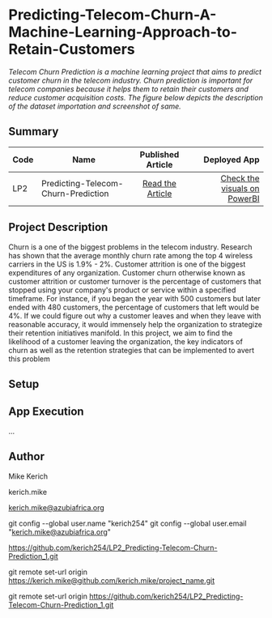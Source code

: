 # Predicting-Telecom-Churn-A-Machine-Learning-Approach-to-Retain-Customers

_Telecom Churn Prediction is a machine learning project that aims to predict customer churn in the telecom industry. Churn prediction is important for telecom companies because it helps them to retain their customers and reduce customer acquisition costs. The figure below depicts the description of the dataset importation and screenshot of same._

## Summary

| Code | Name                                |                                                              Published Article                                                              |                                                                                                                 Deployed App |
| ---- | ----------------------------------- | :-----------------------------------------------------------------------------------------------------------------------------------------: | ---------------------------------------------------------------------------------------------------------------------------: |
| LP2  | Predicting-Telecom-Churn-Prediction | [Read the Article](https://medium.com/@mkibekerich14/predicting-telecom-churn-a-machine-learning-approach-to-retain-customers-9894501346a7) | [Check the visuals on PowerBI](https://app.powerbi.com/groups/me/reports/3114c4fa-c8d8-46d8-98d3-102b0cadf47b/ReportSection) |

## Project Description

Churn is a one of the biggest problems in the telecom industry. Research has shown that the average monthly churn rate among the top 4 wireless carriers in the US is 1.9% - 2%.
Customer attrition is one of the biggest expenditures of any organization. Customer churn otherwise known as customer attrition or customer turnover is the percentage of customers that stopped using your company's product or service within a specified timeframe. For instance, if you began the year with 500 customers but later ended with 480 customers, the percentage of customers that left would be 4%. If we could figure out why a customer leaves and when they leave with reasonable accuracy, it would immensely help the organization to strategize their retention initiatives manifold.
In this project, we aim to find the likelihood of a customer leaving the organization, the key indicators of churn as well as the retention strategies that can be implemented to avert this problem

## Setup

## App Execution

...

## Author

Mike Kerich

kerich.mike

kerich.mike@azubiafrica.org

git config --global user.name  "kerich254"
git config --global user.email "kerich.mike@azubiafrica.org"

https://github.com/kerich254/LP2_Predicting-Telecom-Churn-Prediction_1.git

git remote set-url origin https://kerich.mike@github.com/kerich.mike/project_name.git

git remote set-url origin https://github.com/kerich254/LP2_Predicting-Telecom-Churn-Prediction_1.git

